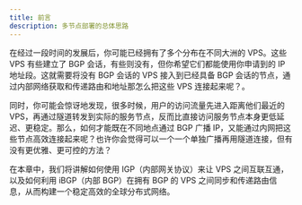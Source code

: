 ```yaml
---
title: 前言
description: 多节点部署的总体思路
---
```

在经过一段时间的发展后，你可能已经拥有了多个分布在不同大洲的 VPS。这些 VPS 有些建立了 BGP 会话，有些则没有，但你希望它们都能使用你申请到的 IP 地址段。这就需要将没有 BGP 会话的 VPS 接入到已经具备 BGP 会话的节点，通过内部网络获取和传递路由和地址那怎么把这些 VPS 连接起来呢？。

同时，你可能会惊讶地发现，很多时候，用户的访问流量先进入距离他们最近的 VPS，再通过隧道转发到实际的服务节点，反而比直接访问服务节点本身更低延迟、更稳定。那么，如何才能既在不同地点通过 BGP 广播 IP，又能通过内网把这些节点高效连接起来呢？也许你会觉得可以一个一个单独广播再用隧道连接，但有没有更优雅、更可控的方法？

在本章中，我们将讲解如何使用 IGP（内部网关协议）来让 VPS 之间互联互通，以及如何利用 iBGP（内部 BGP）在拥有 BGP 的 VPS 之间同步和传递路由信息，从而构建一个稳定高效的全球分布式网络。
